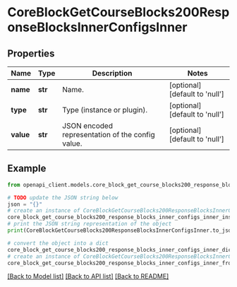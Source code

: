 # CoreBlockGetCourseBlocks200ResponseBlocksInnerConfigsInner


## Properties

Name | Type | Description | Notes
------------ | ------------- | ------------- | -------------
**name** | **str** | Name. | [optional] [default to 'null']
**type** | **str** | Type (instance or plugin). | [optional] [default to 'null']
**value** | **str** | JSON encoded representation of the config value. | [optional] [default to 'null']

## Example

```python
from openapi_client.models.core_block_get_course_blocks200_response_blocks_inner_configs_inner import CoreBlockGetCourseBlocks200ResponseBlocksInnerConfigsInner

# TODO update the JSON string below
json = "{}"
# create an instance of CoreBlockGetCourseBlocks200ResponseBlocksInnerConfigsInner from a JSON string
core_block_get_course_blocks200_response_blocks_inner_configs_inner_instance = CoreBlockGetCourseBlocks200ResponseBlocksInnerConfigsInner.from_json(json)
# print the JSON string representation of the object
print(CoreBlockGetCourseBlocks200ResponseBlocksInnerConfigsInner.to_json())

# convert the object into a dict
core_block_get_course_blocks200_response_blocks_inner_configs_inner_dict = core_block_get_course_blocks200_response_blocks_inner_configs_inner_instance.to_dict()
# create an instance of CoreBlockGetCourseBlocks200ResponseBlocksInnerConfigsInner from a dict
core_block_get_course_blocks200_response_blocks_inner_configs_inner_from_dict = CoreBlockGetCourseBlocks200ResponseBlocksInnerConfigsInner.from_dict(core_block_get_course_blocks200_response_blocks_inner_configs_inner_dict)
```
[[Back to Model list]](../README.md#documentation-for-models) [[Back to API list]](../README.md#documentation-for-api-endpoints) [[Back to README]](../README.md)


